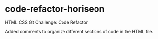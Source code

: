# code-refactor-horiseon
HTML CSS Git Challenge: Code Refactor

Added comments to organize different sections of code in the HTML file.
